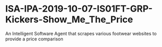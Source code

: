 # ISA-IPA-2019-10-07-IS01FT-GRP-Kickers-Show_Me_The_Price
An Intelligent Software Agent that scrapes various footwear websites to provide a price comparison 
